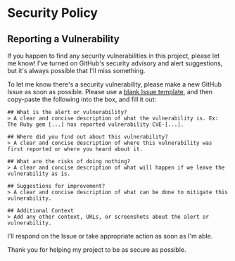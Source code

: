 # Security Policy

## Reporting a Vulnerability

If you happen to find any security vulnerabilities in this project, please let me know! I've turned on GitHub's security advisory and alert suggestions, but it's always possible that I'll miss something.

To let me know there's a security vulnerability, please make a new GitHub Issue as soon as possible. Please use a [blank Issue template](https://github.com/emma-sax4/emma-sax4.github.io/issues/new), and then copy-paste the following into the box, and fill it out:
```
## What is the alert or vulnerability?
> A clear and concise description of what the vulnerability is. Ex: The Ruby gem [...] has reported vulnerability CVE-[...].

## Where did you find out about this vulnerability?
> A clear and concise description of where this vulnerability was first reported or where you heard about it.

## What are the risks of doing nothing?
> A clear and concise description of what will happen if we leave the vulnerability as is.

## Suggestions for improvement?
> A clear and concise description of what can be done to mitigate this vulnerability.

## Additional Context
> Add any other context, URLs, or screenshots about the alert or vulnerability.
```

I'll respond on the Issue or take appropriate action as soon as I'm able.

Thank you for helping my project to be as secure as possible.
